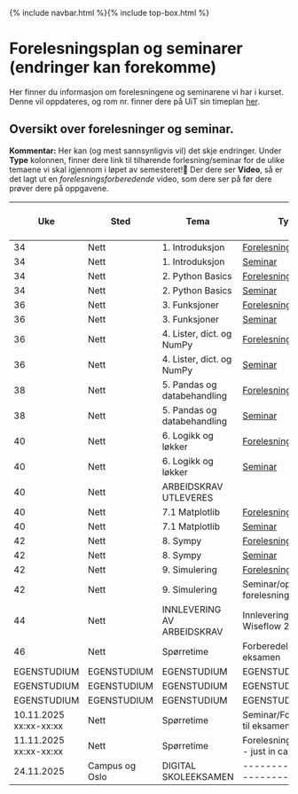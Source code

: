 {% include navbar.html %}{% include top-box.html %}
# Forelesningsplan og seminarer (endringer kan forekomme)
Her finner du informasjon om forelesningene og seminarene vi har i kurset.
Denne vil oppdateres, og rom nr. finner dere på UiT sin timeplan [her](https://tp.educloud.no/uit/timeplan/timeplan.php?id%5B%5D=BED-1504%2C1&type=course&sem=25h&campus=&hide_old=0).


## Oversikt over forelesninger og seminar.
**Kommentar:** Her kan (og mest sannsynligvis vil) det skje endringer.
Under **Type** kolonnen, finner dere link til tilhørende forlesning/seminar for de ulike temaene vi skal igjennom i løpet av semesteret!📌 Der dere ser **Video**, så er det lagt ut en *forelesningsforberedende* video, som dere ser på før dere prøver dere på oppgavene.

| Uke            | Sted             | Tema               |Type                |Kap fra lærebok PyChrashC   | Løsningsforslag (LF)|
|----------------|------------------|--------------------|--------------------|----------------------------|---------------------|
| 34             |Nett  |1. Introduksjon |[Forelesning](notebooks/1_Introduksjon.ipynb)| Kap 1, 2 ||
| 34             |Nett  |1. Introduksjon |[Seminar](oppgaver/Seminar1-Introduksjon.ipynb)| Kap 1, 2  ||
| 34             |Nett  |2. Python Basics |[Forelesning](notebooks/2_Python_Basics.ipynb)/[Video](https://youtu.be/P7DCjp5QJCk)|Kap 2, 5 ||
| 34             |Nett  |2. Python Basics |[Seminar](oppgaver/Seminar2-PythonBasics.ipynb)| Kap 2, 5   ||
| 36             |Nett  |3. Funksjoner    |[Forelesning](notebooks/3_Funksjoner.ipynb)/[Video](https://youtu.be/u1FSeJdB3LU)| Kap 8 ||
| 36             |Nett  |3. Funksjoner    |[Seminar](oppgaver/Seminar3-Funksjoner.ipynb)| Kap 8 ||
| 36             |Nett |4. Lister, dict. og NumPy |[Forelesning](notebooks/4_Lister_oppslag_numpy.ipynb)/[Video](https://youtu.be/kgcOG7q2dq4)| Kap 3, 4, 6  | |
| 36             |Nett  |4. Lister, dict. og NumPy |[Seminar](oppgaver/Seminar4_Lister_Dict_Numpy.ipynb)| Kap 3, 4, 6  | |
| 38             |Nett  |5. Pandas og databehandling |[Forelesning](notebooks/5_Pandas_og_databehandling.ipynb)/[Video](https://youtu.be/kPINFf-sdaI)|   | |
| 38             |Nett  |5. Pandas og databehandling |[Seminar](https://github.com/uit-bed-1504-h25/uit-bed-1504-h25.github.io/blob/main/oppgaver/Seminar5_Pandas_og_databehandling.ipynb)|   | |
| 40             |Nett  |6. Logikk og løkker  |[Forelesning](notebooks/6_Logikk_løkker.ipynb)/[Video](https://youtu.be/YbAtgj7epfY)| Kap 5, 7  |[LF](notebooks/6_Logikk_loekker_LF.ipynb) |
| 40             |Nett  |6. Logikk og løkker  |[Seminar](oppgaver/Seminar6-Logikk_løkker.ipynb)| Kap 5, 7  | |
| 40             |Nett  |ARBEIDSKRAV UTLEVERES ||   | |
| 40             |Nett  |7.1 Matplotlib  |[Forelesning](notebooks/7_1_Matplotlib.ipynb)/[Video](https://youtu.be/ALb-Ie-pAx4)| Kap 15 | |
| 40             |Nett  |7.1 Matplotlib  |[Seminar](oppgaver/Seminar7.1_Matplotlib.ipynb)| Kap 15 | |
| 42             |Nett  |8. Sympy  |[Forelesning](notebooks/8_Sympy.ipynb)/[Video](https://youtu.be/XAUuQ5sVijE)|   | |
| 42             |Nett  |8. Sympy  |[Seminar](oppgaver/Seminar8_SymPy.ipynb)|   | |
| 42             |Nett  |9. Simulering  |[Forelesning](notebooks/9_Simulering.ipynb)/[Video](https://youtu.be/Vae0YXmOF8M)|   | |
| 42             |Nett  |9. Simulering  |Seminar/oppgaver fra forelesningsnotat|   ||
| 44             |Nett  |INNLEVERING AV ARBEIDSKRAV |Innlevering på Wiseflow 27.10 |   ||
| 46             |Nett  |Spørretime |Forberedelse til eksamen |   ||
|EGENSTUDIUM|EGENSTUDIUM|EGENSTUDIUM|EGENSTUDIUM|   ||
|EGENSTUDIUM|EGENSTUDIUM|EGENSTUDIUM|EGENSTUDIUM|   ||
|EGENSTUDIUM|EGENSTUDIUM|EGENSTUDIUM|EGENSTUDIUM|   ||
| 10.11.2025 xx:xx-xx:xx  |Nett  |Spørretime |Seminar/Forberedelse til eksamen |   ||
| 11.11.2025 xx:xx-xx:xx  |Nett  |Spørretime |Forelesning (reserve - just in case)|   ||
| 24.11.2025              |Campus og Oslo  | DIGITAL SKOLEEKSAMEN      |-----------------------------|   ||











